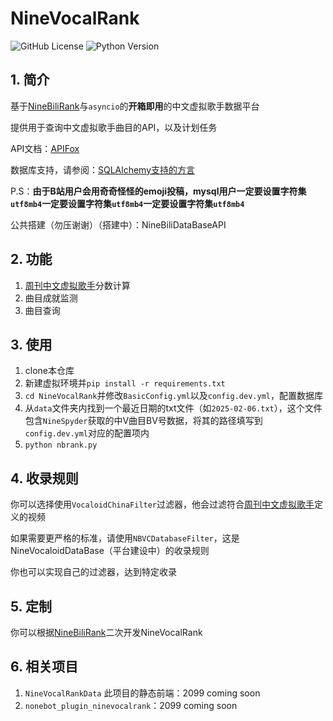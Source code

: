 # NineVocalRank


![GitHub License](https://img.shields.io/github/license/NineBiliTeam/NineBiliRank) 
![Python Version](https://badgen.net/pypi/python/black)



## 1. 简介

基于[NineBiliRank](https://github.com/NineBiliTeam/NineBiliRank)与`asyncio`的**开箱即用**的中文虚拟歌手数据平台

提供用于查询中文虚拟歌手曲目的API，以及计划任务

API文档：[APIFox](https://apifox.com/apidoc/shared-1732993d-5ad1-4aee-ae17-aa68e388d101)

数据库支持，请参阅：[SQLAlchemy支持的方言](https://docs.sqlalchemy.org.cn/en/20/dialects/index.html)

P.S：**由于B站用户会用奇奇怪怪的emoji投稿，mysql用户一定要设置字符集`utf8mb4`一定要设置字符集`utf8mb4`一定要设置字符集`utf8mb4`**

公共搭建（勿压谢谢）（搭建中）：NineBiliDataBaseAPI

## 2. 功能

1. [周刊中文虚拟歌手](https://evocalrank.com)分数计算
2. 曲目成就监测
3. 曲目查询

## 3. 使用
1. clone本仓库
2. 新建虚拟环境并`pip install -r requirements.txt`
3. `cd NineVocalRank`并修改`BasicConfig.yml`以及`config.dev.yml`，配置数据库
4. 从`data`文件夹内找到一个最近日期的txt文件（如`2025-02-06.txt`），这个文件包含`NineSpyder`获取的中V曲目BV号数据，将其的路径填写到`config.dev.yml`对应的配置项内
5. `python nbrank.py`


## 4. 收录规则

你可以选择使用`VocaloidChinaFilter`过滤器，他会过滤符合[周刊中文虚拟歌手](https://evocalrank.com)定义的视频

如果需要更严格的标准，请使用`NBVCDatabaseFilter`，这是NineVocaloidDataBase（平台建设中）的收录规则

你也可以实现自己的过滤器，达到特定收录

## 5. 定制

你可以根据[NineBiliRank](https://github.com/NineBiliTeam/NineBiliRank)二次开发NineVocalRank

## 6. 相关项目

1. `NineVocalRankData` 此项目的静态前端：2099 coming soon
2. `nonebot_plugin_ninevocalrank`：2099 coming soon